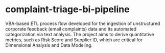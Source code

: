 # complaint-triage-bi-pipeline
VBA-based ETL process flow developed for the ingestion of unstructured corporate feedback (email complaints) data and its automated categorization via text analysis. The project aims to derive quantitative metrics, such as Risk Score and Supplier ID, which are critical for Dimensional Analysis and Data Modeling.
